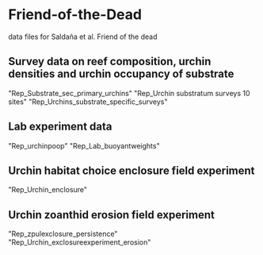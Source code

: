 # Friend-of-the-Dead
data files for Saldaña et al. Friend of the dead
## Survey data on reef composition, urchin densities and urchin occupancy of substrate
"Rep_Substrate_sec_primary_urchins"
"Rep_Urchin substratum surveys 10 sites"
"Rep_Urchins_substrate_specific_surveys"
## Lab experiment data
"Rep_urchinpoop"
"Rep_Lab_buoyantweights"
## Urchin habitat choice enclosure field experiment
"Rep_Urchin_enclosure"
## Urchin zoanthid erosion field experiment
"Rep_zpulexclosure_persistence"
"Rep_Urchin_exclosureexperiment_erosion"
